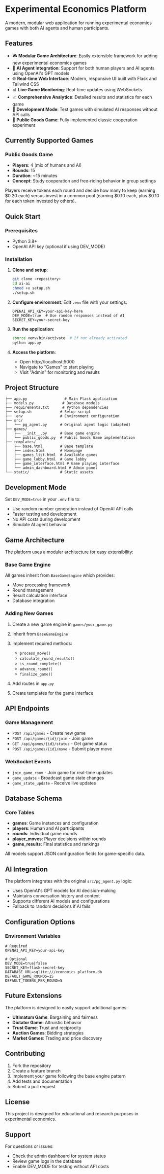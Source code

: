 # Experimental Economics Platform

A modern, modular web application for running experimental economics games with both AI agents and human participants.

## Features

- 🎮 **Modular Game Architecture**: Easily extensible framework for adding new experimental economics games
- 🤖 **AI Agent Integration**: Support for both human players and AI agents using OpenAI's GPT models
- 🌐 **Real-time Web Interface**: Modern, responsive UI built with Flask and Tailwind CSS
- 📊 **Live Game Monitoring**: Real-time updates using WebSockets
- 📈 **Comprehensive Analytics**: Detailed results and statistics for each game
- 🔧 **Development Mode**: Test games with simulated AI responses without API calls
- 🎯 **Public Goods Game**: Fully implemented classic cooperation experiment

## Currently Supported Games

### Public Goods Game
- **Players**: 4 (mix of humans and AI)
- **Rounds**: 15
- **Duration**: ~15 minutes
- **Concept**: Study cooperation and free-riding behavior in group settings

Players receive tokens each round and decide how many to keep (earning $0.20 each) versus invest in a common pool (earning $0.10 each, plus $0.10 for each token invested by others).

## Quick Start

### Prerequisites
- Python 3.8+
- OpenAI API key (optional if using DEV_MODE)

### Installation

1. **Clone and setup**:
   ```bash
   git clone <repository>
   cd ai-ai
   chmod +x setup.sh
   ./setup.sh
   ```

2. **Configure environment**:
   Edit `.env` file with your settings:
   ```env
   OPENAI_API_KEY=your-api-key-here
   DEV_MODE=true  # Use random responses instead of AI
   SECRET_KEY=your-secret-key
   ```

3. **Run the application**:
   ```bash
   source venv/bin/activate  # If not already activated
   python app.py
   ```

4. **Access the platform**:
   - Open http://localhost:5000
   - Navigate to "Games" to start playing
   - Visit "Admin" for monitoring and results

## Project Structure

```
├── app.py                 # Main Flask application
├── models.py             # Database models
├── requirements.txt      # Python dependencies
├── setup.sh             # Setup script
├── .env                 # Environment configuration
├── src/
│   └── pg_agent.py      # Original agent logic (adapted)
├── games/
│   ├── __init__.py      # Base game engine
│   └── public_goods.py  # Public Goods Game implementation
├── templates/
│   ├── base.html        # Base template
│   ├── index.html       # Homepage
│   ├── games_list.html  # Available games
│   ├── game_lobby.html  # Game lobby
│   ├── game_interface.html # Game playing interface
│   └── admin_dashboard.html # Admin panel
└── static/              # Static assets
```

## Development Mode

Set `DEV_MODE=true` in your `.env` file to:
- Use random number generation instead of OpenAI API calls
- Faster testing and development
- No API costs during development
- Simulate AI agent behavior

## Game Architecture

The platform uses a modular architecture for easy extensibility:

### Base Game Engine
All games inherit from `BaseGameEngine` which provides:
- Move processing framework
- Round management
- Result calculation interface
- Database integration

### Adding New Games

1. Create a new game engine in `games/your_game.py`
2. Inherit from `BaseGameEngine`
3. Implement required methods:
   - `process_move()`
   - `calculate_round_results()`
   - `is_round_complete()`
   - `advance_round()`
   - `finalize_game()`

4. Add routes in `app.py`
5. Create templates for the game interface

## API Endpoints

### Game Management
- `POST /api/games` - Create new game
- `POST /api/games/{id}/join` - Join game
- `GET /api/games/{id}/status` - Get game status
- `POST /api/games/{id}/move` - Submit player move

### WebSocket Events
- `join_game_room` - Join game for real-time updates
- `game_update` - Broadcast game state changes
- `game_state_update` - Receive live updates

## Database Schema

### Core Tables
- **games**: Game instances and configuration
- **players**: Human and AI participants
- **rounds**: Individual game rounds
- **player_moves**: Player decisions within rounds
- **game_results**: Final statistics and rankings

All models support JSON configuration fields for game-specific data.

## AI Integration

The platform integrates with the original `src/pg_agent.py` logic:
- Uses OpenAI's GPT models for AI decision-making
- Maintains conversation history and context
- Supports different AI models and configurations
- Fallback to random decisions if AI fails

## Configuration Options

### Environment Variables
```env
# Required
OPENAI_API_KEY=your-api-key

# Optional
DEV_MODE=true|false
SECRET_KEY=flask-secret-key
DATABASE_URL=sqlite:///economics_platform.db
DEFAULT_GAME_ROUNDS=15
DEFAULT_TOKENS_PER_ROUND=5
```

## Future Extensions

The platform is designed to easily support additional games:

- **Ultimatum Game**: Bargaining and fairness
- **Dictator Game**: Altruistic behavior
- **Trust Game**: Trust and reciprocity
- **Auction Games**: Bidding strategies
- **Market Games**: Trading and price discovery

## Contributing

1. Fork the repository
2. Create a feature branch
3. Implement your game following the base engine pattern
4. Add tests and documentation
5. Submit a pull request

## License

This project is designed for educational and research purposes in experimental economics.

## Support

For questions or issues:
- Check the admin dashboard for system status
- Review game logs in the database
- Enable DEV_MODE for testing without API costs